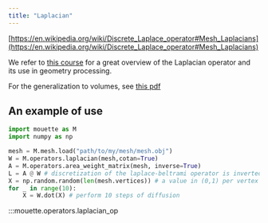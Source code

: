 ```yaml
---
title: "Laplacian"
---
```


[https://en.wikipedia.org/wiki/Discrete_Laplace_operator#Mesh_Laplacians](https://en.wikipedia.org/wiki/Discrete_Laplace_operator#Mesh_Laplacians)

We refer to [this course](https://www.cs.cmu.edu/~kmcrane/Projects/Other/SwissArmyLaplacian.pdf) for a great overview of the Laplacian operator and its use in geometry processing.

For the generalization to volumes, see [this pdf](https://www.cs.cmu.edu/~kmcrane/Projects/Other/nDCotanFormula.pdf)

## An example of use

```python
import mouette as M
import numpy as np

mesh = M.mesh.load("path/to/my/mesh/mesh.obj")
W = M.operators.laplacian(mesh,cotan=True)
A = M.operators.area_weight_matrix(mesh, inverse=True)
L = A @ W # discretization of the laplace-beltrami operator is inverted mass matrix times the cotan weight matrix
X = np.random.random(len(mesh.vertices)) # a value in (0,1) per vertex
for _ in range(10):
    X = W.dot(X) # perform 10 steps of diffusion
```

:::mouette.operators.laplacian_op